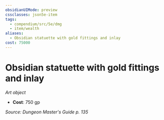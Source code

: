 ```yaml
---
obsidianUIMode: preview
cssclasses: json5e-item
tags:
  - compendium/src/5e/dmg
  - item/wealth
aliases:
  - Obsidian statuette with gold fittings and inlay
cost: 75000
---
```

# Obsidian statuette with gold fittings and inlay
*Art object*  

- **Cost**: 750 gp

*Source: Dungeon Master's Guide p. 135*
